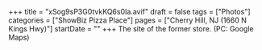 +++
title = "xSog9sP3G0tvkKQ6s0Ia.avif"
draft = false
tags = ["Photos"]
categories = ["ShowBiz Pizza Place"]
pages = ["Cherry Hill, NJ (1660 N Kings Hwy)"]
startDate = ""
+++
The site of the former store. (PC: Google Maps)
